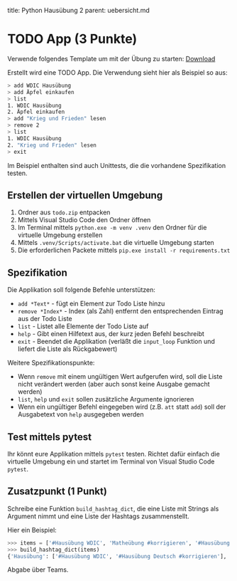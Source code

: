 title: Python Hausübung 2
parent: uebersicht.md

# TODO App (3 Punkte)

Verwende folgendes Template um mit der Übung zu starten: [Download](todo.zip)

Erstellt wird eine TODO App. Die Verwendung sieht hier als Beispiel so aus:

```bash
> add WDIC Hausübung
> add Äpfel einkaufen
> list
1. WDIC Hausübung
2. Äpfel einkaufen
> add "Krieg und Frieden" lesen
> remove 2
> list
1. WDIC Hausübung
2. "Krieg und Frieden" lesen
> exit
```

Im Beispiel enthalten sind auch Unittests, die die vorhandene Spezifikation testen.

## Erstellen der virtuellen Umgebung

1. Ordner aus `todo.zip` entpacken
1. Mittels Visual Studio Code den Ordner öffnen
1. Im Terminal mittels `python.exe -m venv .venv` den Ordner für die virtuelle Umgebung erstellen
1. Mittels `.venv/Scripts/activate.bat` die virtuelle Umgebung starten
1. Die erforderlichen Packete mittels `pip.exe install -r requirements.txt`

## Spezifikation

Die Applikation soll folgende Befehle unterstützen:

* `add *Text*` - fügt ein Element zur Todo Liste hinzu
* `remove *Index*` - Index (als Zahl) entfernt den entsprechenden Eintrag aus der Todo Liste
* `list` - Listet alle Elemente der Todo Liste auf
* `help` - Gibt einen Hilfetext aus, der kurz jeden Befehl beschreibt
* `exit` - Beendet die Applikation (verläßt die `input_loop` Funktion und liefert die Liste als Rückgabewert)

Weitere Spezifikationspunkte:

* Wenn `remove` mit einem ungültigen Wert aufgerufen wird, soll die Liste nicht verändert werden (aber auch sonst keine Ausgabe gemacht werden)
* `list`, `help` und `exit` sollen zusätzliche Argumente ignorieren
* Wenn ein ungültiger Befehl eingegeben wird (z.B. `att` statt `add`) soll der Ausgabetext von `help` ausgegeben werden

## Test mittels pytest

Ihr könnt eure Applikation mittels `pytest` testen. Richtet dafür einfach die virtuelle Umgebung ein und startet im Terminal von Visual Studio Code `pytest`.

## Zusatzpunkt (1 Punkt)

Schreibe eine Funktion `build_hashtag_dict`, die eine Liste mit Strings als Argument nimmt und eine Liste der Hashtags zusammenstellt.

Hier ein Beispiel:

```python
>>> items = ['#Hausübung WDIC', 'Matheübung #korrigieren', '#Hausübung Deutsch #korrigieren', 'Ausschlafen']
>>> build_hashtag_dict(items)
{'Hausübung': ['#Hausübung WDIC', '#Hausübung Deutsch #korrigieren'], 'korrigieren': ['Matheübung korrigieren', '#Hausübung Deutsch #korrigieren']}
```

Abgabe über Teams.